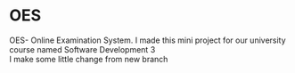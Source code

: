 # OES
OES- Online Examination System. I made this mini project for our university  course named Software Development 3  
I make some little change from new branch
